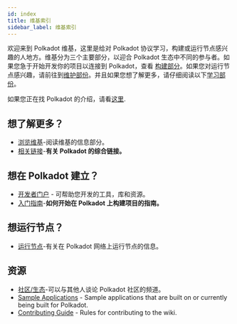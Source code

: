 ```yaml
---
id: index
title: 维基索引
sidebar_label: 维基索引
---
```


欢迎来到 Polkadot 维基，这里是给对 Polkadot 协议学习，构建或运行节点感兴趣的人地方。维基分为三个主要部分，以迎合 Polkadot 生态中不同的参与者。如果您急于开始开发你的项目以连接到 Polkadot，查看 [构建部分](#want-to-build-on-polkadot)。如果您对运行节点感兴趣，请前往到[维护部份](#want-to-run-a-node)。并且如果您想了解更多，请仔细阅读以下[学习部份](#want-to-learn-more)。

如果您正在找 Polkadot 的介绍，请看[这里](learn-introduction).

## 想了解更多？

- [浏览维基](learn-introduction)-阅读维基的信息部分。
- [相关链接](learn-relevant-links)-**有关 Polkadot 的综合链接。**

## 想在 Polkadot 建立？

- [开发者门户](build-index) - 可帮助您开发的工具，库和资源。
- [入门指南](build-build-with-polkadot)-**如何开始在 Polkadot 上构建项目的指南。**

## 想运行节点？

- [运行节点](maintain-index)-有关在 Polkadot 网络上运行节点的信息。

## 资源

- [社区/生态](community)-可以与其他人谈论 Polkadot 社区的频道。
- [Sample Applications](build-examples-index) - Sample applications that are built on or currently being built for Polkadot.
- [Contributing Guide](contributing) - Rules for contributing to the wiki.
